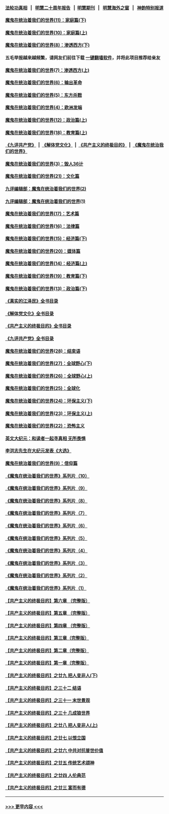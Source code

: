 #### [法轮功真相](https://github.com/gfw-breaker/truth/blob/master/README.md?t=0) &nbsp;&nbsp;|&nbsp;&nbsp; [明慧二十周年报告](https://github.com/gfw-breaker/mh-reports/blob/master/README.md?t=0) &nbsp;&nbsp;|&nbsp;&nbsp;[明慧期刊](https://github.com/gfw-breaker/mh-qikan) &nbsp;&nbsp;|&nbsp;&nbsp; [明慧海外之窗](https://github.com/gfw-breaker/mh-news/blob/master/README.md?t=0) &nbsp;&nbsp;|&nbsp;&nbsp; [神韵特别报道](https://github.com/gfw-breaker/mh-news/blob/master/shenyun.md?t=0)
#### [魔鬼在统治着我们的世界(11)：家庭篇(下)](../pages/nsc422/n10440961.md?t=12171701) 
#### [魔鬼在统治着我们的世界(10)：家庭篇(上)](../pages/nsc422/n10435448.md?t=12171701) 
#### [魔鬼在统治着我们的世界(8)：渗透西方(下)](../pages/nsc422/n10429603.md?t=12171701) 
#### 五毛举报越来越频繁，请网友们前往下载 [一键翻墙软件](https://github.com/gfw-breaker/ssr-accounts)，并将此项目推荐给亲友
#### [魔鬼在统治着我们的世界(7)：渗透西方(上)](../pages/nsc422/n10426013.md?t=12171701) 
#### [魔鬼在统治着我们的世界(6)：输出革命](../pages/nsc422/n10421536.md?t=12171701) 
#### [魔鬼在统治着我们的世界(5)：东方杀戮](../pages/nsc422/n10417707.md?t=12171701) 
#### [魔鬼在统治着我们的世界(4)：欧洲发端](../pages/nsc422/n10414890.md?t=12171701) 
#### [魔鬼在统治着我们的世界(12)：政治篇(上)](../pages/nsc422/n10444576.md?t=12171701) 
#### [魔鬼在统治着我们的世界(18)：教育篇(上)](../pages/nsc422/n10526970.md?t=12171701) 
#### [《九评共产党》](https://github.com/begood0513/9ping.md/blob/master/README.md) &nbsp;|&nbsp; [《解体党文化》](../../../../jtdwh.md/blob/master/README.md)  &nbsp;|&nbsp; [《共产主义的终极目的》](../../../../gczydzjmd.md/blob/master/README.md) &nbsp;|&nbsp; [《魔鬼在统治我们的世界》](../../../../mgztzwmdsj.md/blob/master/README.md) 
#### [魔鬼在统治着我们的世界(3)：毁人36计](../pages/nsc422/n10411583.md?t=12171701) 
#### [魔鬼在统治着我们的世界(21)：文化篇](../pages/nsc422/n10597706.md?t=12171701) 
#### [九评编辑部：魔鬼在统治着我们的世界(2)](../pages/nsc422/n10410036.md?t=12171701) 
#### [九评编辑部：魔鬼在统治着我们的世界(1)](../pages/nsc422/n10406825.md?t=12171701) 
#### [魔鬼在统治着我们的世界(17)：艺术篇](../pages/nsc422/n10499093.md?t=12171701) 
#### [魔鬼在统治着我们的世界(16)：法律篇](../pages/nsc422/n10485969.md?t=12171701) 
#### [魔鬼在统治着我们的世界(15)：经济篇(下)](../pages/nsc422/n10469975.md?t=12171701) 
#### [魔鬼在统治着我们的世界(20)：媒体篇](../pages/nsc422/n10586579.md?t=12171701) 
#### [魔鬼在统治着我们的世界(14)：经济篇(上)](../pages/nsc422/n10457370.md?t=12171701) 
#### [魔鬼在统治着我们的世界(19)：教育篇(下)](../pages/nsc422/n10564808.md?t=12171701) 
#### [魔鬼在统治着我们的世界(13)：政治篇(下)](../pages/nsc422/n10448270.md?t=12171701) 
#### [《真实的江泽民》全书目录](../pages/nsc422/n13721399.md?t=12171701) 
#### [《解体党文化》全书目录](../pages/nsc422/n13721157.md?t=12171701) 
#### [《共产主义的终极目的》全书目录](../pages/nsc422/n13721048.md?t=12171701) 
#### [《九评共产党》全书目录](../pages/nsc422/n13708085.md?t=12171701) 
#### [魔鬼在统治着我们的世界(28)：结束语](../pages/nsc422/n10936246.md?t=12171701) 
#### [魔鬼在统治着我们的世界(27)：全球野心(下)](../pages/nsc422/n10928319.md?t=12171701) 
#### [魔鬼在统治着我们的世界(26)：全球野心(上)](../pages/nsc422/n10900318.md?t=12171701) 
#### [魔鬼在统治着我们的世界(25)：全球化](../pages/nsc422/n10788205.md?t=12171701) 
#### [魔鬼在统治着我们的世界(24)：环保主义(下)](../pages/nsc422/n10695307.md?t=12171701) 
#### [魔鬼在统治着我们的世界(23)：环保主义(上)](../pages/nsc422/n10688613.md?t=12171701) 
#### [魔鬼在统治着我们的世界(22)：恐怖主义](../pages/nsc422/n10614727.md?t=12171701) 
#### [英文大纪元：和读者一起寻真相 无所畏惧](../pages/nsc422/n12542027.md?t=12171701) 
#### [李洪志先生在大纪元发表《大选》](../pages/nsc422/n12534746.md?t=12171701) 
#### [魔鬼在统治着我们的世界(9)：信仰篇](../pages/nsc422/n10432159.md?t=12171701) 
#### [《魔鬼在统治着我们的世界》系列片（10）](../pages/nsc422/n12292670.md?t=12171701) 
#### [《魔鬼在统治着我们的世界》系列片（9）](../pages/nsc422/n12290859.md?t=12171701) 
#### [《魔鬼在统治着我们的世界》系列片（8）](../pages/nsc422/n12287445.md?t=12171701) 
#### [《魔鬼在统治着我们的世界》系列片（7）](../pages/nsc422/n12283425.md?t=12171701) 
#### [《魔鬼在统治着我们的世界》系列片（6）](../pages/nsc422/n12282314.md?t=12171701) 
#### [《魔鬼在统治着我们的世界》系列片（5）](../pages/nsc422/n12281419.md?t=12171701) 
#### [《魔鬼在统治着我们的世界》系列片（4）](../pages/nsc422/n12274024.md?t=12171701) 
#### [《魔鬼在统治着我们的世界》系列片（3）](../pages/nsc422/n12271322.md?t=12171701) 
#### [《魔鬼在统治着我们的世界》系列片（2）](../pages/nsc422/n12269049.md?t=12171701) 
#### [《魔鬼在统治着我们的世界》系列片（1）](../pages/nsc422/n12267575.md?t=12171701) 
#### [【共产主义的终极目的】第六章 （完整版）](../pages/nsc422/n11428913.md?t=12171701) 
#### [【共产主义的终极目的】第五章 （完整版）](../pages/nsc422/n11428912.md?t=12171701) 
#### [【共产主义的终极目的】第四章 （完整版）](../pages/nsc422/n11428907.md?t=12171701) 
#### [【共产主义的终极目的】第三章（完整版）](../pages/nsc422/n11428848.md?t=12171701) 
#### [【共产主义的终极目的】第二章（完整版）](../pages/nsc422/n11428831.md?t=12171701) 
#### [【共产主义的终极目的】第一章（完整版）](../pages/nsc422/n11417651.md?t=12171701) 
#### [【共产主义的终极目的】之廿九 把人变非人(下)](../pages/nsc422/n11344140.md?t=12171701) 
#### [【共产主义的终极目的】之三十二 结语](../pages/nsc422/n11360535.md?t=12171701) 
#### [【共产主义的终极目的】之三十一 末世景观](../pages/nsc422/n11351129.md?t=12171701) 
#### [【共产主义的终极目的】之三十 几成狼世界](../pages/nsc422/n11348280.md?t=12171701) 
#### [【共产主义的终极目的】之廿八 把人变非人(上)](../pages/nsc422/n11340492.md?t=12171701) 
#### [【共产主义的终极目的】之廿七 以恨立国](../pages/nsc422/n11336944.md?t=12171701) 
#### [【共产主义的终极目的】之廿六 中共对抗普世价值](../pages/nsc422/n11324785.md?t=12171701) 
#### [【共产主义的终极目的】之廿五 传统艺术颂神](../pages/nsc422/n11296396.md?t=12171701) 
#### [【共产主义的终极目的】之廿四 人伦典范](../pages/nsc422/n11296397.md?t=12171701) 
#### [【共产主义的终极目的】之廿三 富而有德](../pages/nsc422/n11283598.md?t=12171701) 

----
#### [ >>> 更早内容 <<< ](../indexes/nsc422-earlier.md)
